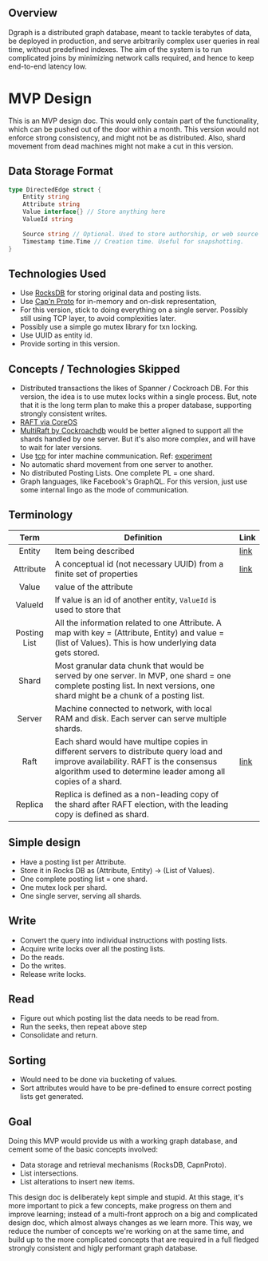 ## Overview

Dgraph is a distributed graph database, meant to tackle terabytes of data,
be deployed in production, and serve arbitrarily complex user queries in real
time, without predefined indexes. The aim of the system is to run complicated
joins by minimizing network calls required, and hence to keep end-to-end latency
low.

# MVP Design
This is an MVP design doc. This would only contain part of the functionality,
which can be pushed out of the door within a month. This version
would not enforce strong consistency, and might not be as distributed. Also,
shard movement from dead machines might not make a cut in this version.

## Data Storage Format

```go
type DirectedEdge struct {
	Entity string
	Attribute string
	Value interface{} // Store anything here
	ValueId string
	
	Source string // Optional. Used to store authorship, or web source
	Timestamp time.Time // Creation time. Useful for snapshotting.
}
```

## Technologies Used
- Use [RocksDB](http://rocksdb.org/) for storing original data and posting lists.
- Use [Cap'n Proto](https://capnproto.org/) for in-memory and on-disk representation,
- For this version, stick to doing everything on a single server. Possibly still
using TCP layer, to avoid complexities later.
- Possibly use a simple go mutex library for txn locking.
- Use UUID as entity id.
- Provide sorting in this version.

## Concepts / Technologies Skipped
- Distributed transactions the likes of Spanner / Cockroach DB.
For this version, the idea is to use mutex locks within a single process.
But, note that it is the long term plan
to make this a proper database, supporting strongly consistent writes.
- [RAFT via CoreOS](https://github.com/coreos/etcd/tree/master/raft)
- [MultiRaft by Cockroachdb](http://www.cockroachlabs.com/blog/scaling-raft/) would
be better aligned to support all the shards handled by one server. But it's also
more complex, and will have to wait for later versions.
- Use [tcp](http://golang.org/pkg/net/) for inter machine communication.
Ref: [experiment](https://github.com/dgraph-io/experiments/tree/master/vrpc)
- No automatic shard movement from one server to another.
- No distributed Posting Lists. One complete PL = one shard.
- Graph languages, like Facebook's GraphQL. For this version, just use some internal lingo
as the mode of communication.

## Terminology

Term  | Definition | Link
:---: | --- | ---
Entity | Item being described | [link](https://en.wikipedia.org/wiki/Entity%E2%80%93attribute%E2%80%93value_model)
Attribute | A conceptual id (not necessary UUID) from a finite set of properties | [link](https://en.wikipedia.org/wiki/Entity%E2%80%93attribute%E2%80%93value_model)
Value | value of the attribute |
ValueId | If value is an id of another entity, `ValueId` is used to store that |
Posting List | All the information related to one Attribute. A map with key = (Attribute, Entity) and value = (list of Values). This is how underlying data gets stored. |
Shard | Most granular data chunk that would be served by one server. In MVP, one shard = one complete posting list. In next versions, one shard might be a chunk of a posting list.|
Server | Machine connected to network, with local RAM and disk. Each server can serve multiple shards. |
Raft | Each shard would have multipe copies in different servers to distribute query load and improve availability. RAFT is the consensus algorithm used to determine leader among all copies of a shard. | [link](https://github.com/coreos/etcd/tree/master/raft)
Replica | Replica is defined as a non-leading copy of the shard after RAFT election, with the leading copy is defined as shard. |

## Simple design
- Have a posting list per Attribute.
- Store it in Rocks DB as (Attribute, Entity) -> (List of Values).
- One complete posting list = one shard.
- One mutex lock per shard.
- One single server, serving all shards.

## Write
- Convert the query into individual instructions with posting lists.
- Acquire write locks over all the posting lists.
- Do the reads.
- Do the writes.
- Release write locks.

## Read
- Figure out which posting list the data needs to be read from.
- Run the seeks, then repeat above step
- Consolidate and return.

## Sorting
- Would need to be done via bucketing of values.
- Sort attributes would have to be pre-defined to ensure correct posting
lists get generated.

## Goal
Doing this MVP would provide us with a working graph database, and
cement some of the basic concepts involved:
- Data storage and retrieval mechanisms (RocksDB, CapnProto).
- List intersections.
- List alterations to insert new items.

This design doc is deliberately kept simple and stupid.
At this stage, it's more important to pick a few concepts,
make progress on them and improve learning; instead of a multi-front
approch on a big and complicated design doc, which almost always changes
as we learn more. This way, we reduce the number of concepts we're working
on at the same time, and build up to the more complicated concepts that
are required in a full fledged strongly consistent and higly performant
graph database.
